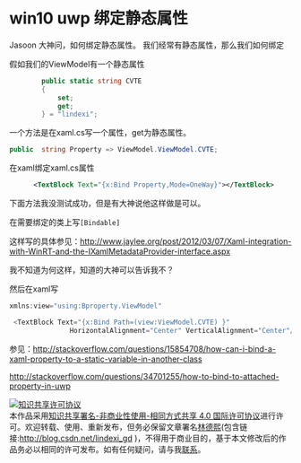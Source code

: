 
# win10 uwp 绑定静态属性

Jasoon 大神问，如何绑定静态属性。
我们经常有静态属性，那么我们如何绑定

<!--more-->



<div id="toc"></div>

假如我们的ViewModel有一个静态属性

		

```csharp
        public static string CVTE
        {
            set;
            get;
        } = "lindexi";

```

<!-- 如果我们ViewModel namespace Bproperty.ViewModel

那么需要在空间

		

```csharp
xmlns:view="using:Bproperty.ViewModel"

```

然后使用 -->

一个方法是在xaml.cs写一个属性，get为静态属性。
		

```csharp
public  string Property => ViewModel.ViewModel.CVTE;

```
在xaml绑定xaml.cs属性

```xml
      <TextBlock Text="{x:Bind Property,Mode=OneWay}"></TextBlock>


```

下面方法我没测试成功，但是有大神说他这样做是可以。

在需要绑定的类上写`[Bindable]`

这样写的具体参见：http://www.jaylee.org/post/2012/03/07/Xaml-integration-with-WinRT-and-the-IXamlMetadataProvider-interface.aspx 

我不知道为何这样，知道的大神可以告诉我不？

然后在xaml写

        

```csharp
xmlns:view="using:Bproperty.ViewModel"

 <TextBlock Text="{x:Bind Path=(view:ViewModel.CVTE) }"
               HorizontalAlignment="Center" VerticalAlignment="Center"/>

```

参见：http://stackoverflow.com/questions/15854708/how-can-i-bind-a-xaml-property-to-a-static-variable-in-another-class

http://stackoverflow.com/questions/34701255/how-to-bind-to-attached-property-in-uwp





<a rel="license" href="http://creativecommons.org/licenses/by-nc-sa/4.0/"><img alt="知识共享许可协议" style="border-width:0" src="https://licensebuttons.net/l/by-nc-sa/4.0/88x31.png" /></a><br />本作品采用<a rel="license" href="http://creativecommons.org/licenses/by-nc-sa/4.0/">知识共享署名-非商业性使用-相同方式共享 4.0 国际许可协议</a>进行许可。欢迎转载、使用、重新发布，但务必保留文章署名[林德熙](http://blog.csdn.net/lindexi_gd)(包含链接:http://blog.csdn.net/lindexi_gd )，不得用于商业目的，基于本文修改后的作品务必以相同的许可发布。如有任何疑问，请与我[联系](mailto:lindexi_gd@163.com)。